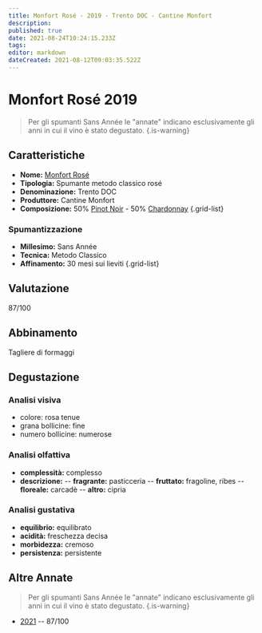 ```yaml
---
title: Monfort Rosé - 2019 - Trento DOC - Cantine Monfort
description: 
published: true
date: 2021-08-24T10:24:15.233Z
tags: 
editor: markdown
dateCreated: 2021-08-12T09:03:35.522Z
---
```


# Monfort Rosé 2019

> Per gli spumanti Sans Année le "annate" indicano esclusivamente gli anni in cui il vino è stato degustato.
{.is-warning}


## Caratteristiche
- **Nome:** [Monfort Rosé](/vini/Italia/Trentino/Cantine-Monfort/Monfort-Rose/scheda-globale)
- **Tipologia:** Spumante metodo classico rosé
- **Denominazione:** Trento DOC 
- **Produttore:** Cantine Monfort 
- **Composizione:** 50% [Pinot Noir](/vitigni/bacca-nera/pinot-noir) - 50% [Chardonnay](/vitigni/bacca-bianca/chardonnay)
{.grid-list}

### Spumantizzazione
- **Millesimo:** Sans Année
- **Tecnica:** Metodo Classico
- **Affinamento:** 30 mesi sui lieviti
{.grid-list}

## Valutazione

<span class="valutazione">87/100</span>

## Abbinamento
Tagliere di formaggi

## Degustazione

### Analisi visiva
- colore: rosa tenue
- grana bollicine: fine
- numero bollicine: numerose

### Analisi olfattiva
- **complessità:** complesso
- **descrizione:**
-- **fragrante:** pasticceria 
-- **fruttato:** fragoline, ribes
-- **floreale:** carcadè
-- **altro:** cipria 

### Analisi gustativa
- **equilibrio:** equilibrato
- **acidità:** freschezza decisa
- **morbidezza:** cremoso
- **persistenza:** persistente

## Altre Annate
> Per gli spumanti Sans Année le "annate" indicano esclusivamente gli anni in cui il vino è stato degustato.
{.is-warning}
- [2021](/vini/Italia/Trentino/Cantine-Monfort/Monfort-Rose/2021) -- 87/100


 
